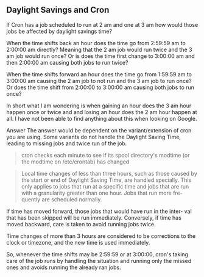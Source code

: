 ## Daylight Savings and Cron
  If Cron has a job scheduled to run at 2 am and one at 3 am how would those jobs be affected by daylight savings time?

  When the time shifts back an hour does the time go from 2:59:59 am to 2:00:00 am directly? Meaning that the 2 am job would run twice and the 3 am job would run once? Or is does the time first change to 3:00:00 am and then 2:00:00 am causing both jobs to run twice?

  When the time shifts forward an hour does the time go from 1:59:59 am to 3:00:00 am causing the 2 am job to not run and the 3 am job to run once? Or does the time shift from 2:00:00 to 3:00:00 am causing both jobs to run once?

  In short what I am wondering is when gaining an hour does the 3 am hour happen once or twice and and losing an hour does the 2 am hour happen at all. I have not been able to find anything about this when looking on Google.
  
  Answer
  The answer would be dependent on the variant/extension of cron you are using. Some variants do not handle the Daylight Saving Time, leading to missing jobs and twice run of the job.
  
  >cron checks each minute to see if its spool directory's modtime (or the modtime on /etc/crontab) has changed
  
  > Local time changes of less than three hours, such as  those  caused  by
   the  start or end of Daylight Saving Time, are handled specially.  This
   only applies to jobs that run at a specific time and jobs that are  run
   with  a    granularity  greater  than  one hour.  Jobs that run more fre-
   quently are scheduled normally.

   If time has moved forward, those jobs that would have run in the inter-
   val that has been skipped will be run immediately.  Conversely, if time
   has moved backward, care is taken to avoid running jobs twice.

   Time changes of more than 3 hours are considered to be  corrections  to
   the clock or timezone, and the new time is used immediately.
   
   So, whenever the time shifts may be 2:59:59 or at 3:00:00, cron's taking care of the job runs by handling the situation and running only the missed ones and avoids running the already ran jobs.
